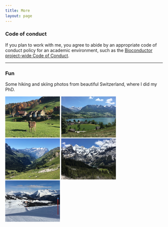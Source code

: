 ```yaml
---
title: More
layout: page
---
```



### Code of conduct

If you plan to work with me, you agree to abide by an appropriate code of conduct policy for an academic environment, such as the [Bioconductor project-wide Code of Conduct](https://bioconductor.github.io/bioc_coc_multilingual/en-US.html).


---


### Fun

Some hiking and skiing photos from beautiful Switzerland, where I did my PhD.

<img src="../images/swiss_alps/IMG_7426.JPG" alt="Swiss Alps" width="175">
<img src="../images/swiss_alps/IMG_8335.JPG" alt="Swiss Alps" width="175">
<img src="../images/swiss_alps/IMG_8934.JPG" alt="Swiss Alps" width="175">
<img src="../images/swiss_alps/IMG_8389.JPG" alt="Swiss Alps" width="175">
<img src="../images/swiss_alps/IMG_7876.JPG" alt="Swiss Alps" width="175">

